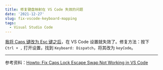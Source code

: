 ```yaml
---
title: 修复键盘映射在 VS Code 失效的问题
date: '2021-12-27'
slug: fix-vscode-keyboard-mapping
tags:
  - Visual Studio Code
---
```


<!--more-->

[我将 Caps 键改为 Esc 键之后](/zh-cn/post/2021/12/27/kde-plasma-swap-caps-and-esc/)，在 VS Code 设置就失效了。修复方法：按下 `Ctrl + ,` 打开设置，找到 `Keyboard: Dispatch`，将其改为 `keyCode`。

---

参考资料：[Howto: Fix Caps Lock Escape Swap Not Working in VS Code](https://linuxdev.io/howto-fix-caps-lock-escape-swap-not-working-in-vs-code/)